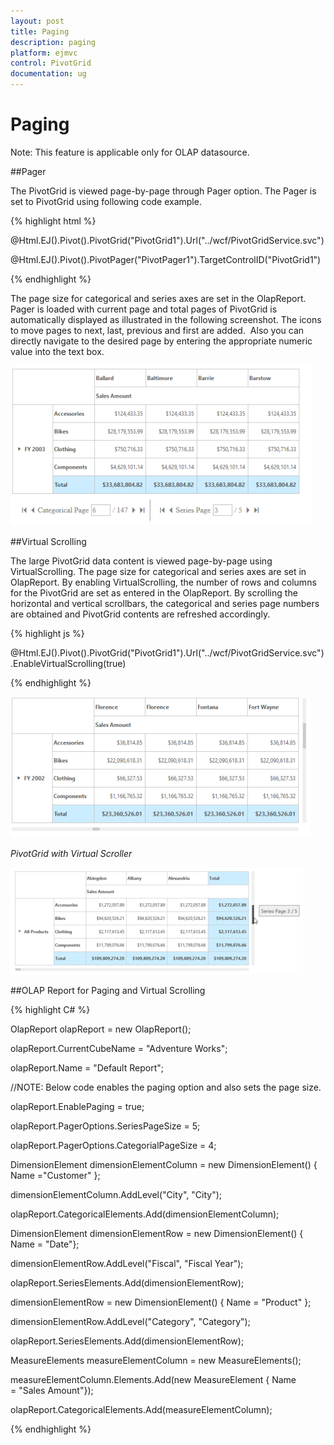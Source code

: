 ```yaml
---
layout: post
title: Paging
description: paging
platform: ejmvc
control: PivotGrid
documentation: ug
---
```


# Paging

Note: This feature is applicable only for OLAP datasource.

##Pager

The PivotGrid is viewed page-by-page through Pager option. The Pager is set to PivotGrid using following code example.


{% highlight html %}

@Html.EJ().Pivot().PivotGrid("PivotGrid1").Url("../wcf/PivotGridService.svc")

@Html.EJ().Pivot().PivotPager("PivotPager1").TargetControlID("PivotGrid1")

{% endhighlight %}

The page size for categorical and series axes are set in the OlapReport. Pager is loaded with current page and total pages of PivotGrid is automatically displayed as illustrated in the following screenshot. The icons to move pages to next, last, previous and first are added.  Also you can directly navigate to the desired page by entering the appropriate numeric value into the text box.



![](Paging_images/Paging_img1.png)



##Virtual Scrolling

The large PivotGrid data content is viewed page-by-page using VirtualScrolling. The page size for categorical and series axes are set in OlapReport. By enabling VirtualScrolling, the number of rows and columns for the PivotGrid are set as entered in the OlapReport. By scrolling the horizontal and vertical scrollbars, the categorical and series page numbers are obtained and PivotGrid contents are refreshed accordingly.

{% highlight js %}

@Html.EJ().Pivot().PivotGrid("PivotGrid1").Url("../wcf/PivotGridService.svc").EnableVirtualScrolling(true) 

{% endhighlight %}

![](Paging_images/Paging_img2.png)



_PivotGrid with Virtual Scroller_

![](Paging_images/Paging_img3.png)



##OLAP Report for Paging and Virtual Scrolling

{% highlight C# %}



OlapReport olapReport = new OlapReport();

olapReport.CurrentCubeName = "Adventure Works";

olapReport.Name = "Default Report";



//NOTE: Below code enables the paging option and also sets the page size.

olapReport.EnablePaging = true;

olapReport.PagerOptions.SeriesPageSize = 5;

olapReport.PagerOptions.CategorialPageSize = 4;



DimensionElement dimensionElementColumn = new DimensionElement() { Name ="Customer" };

dimensionElementColumn.AddLevel("City", "City");

olapReport.CategoricalElements.Add(dimensionElementColumn);



DimensionElement dimensionElementRow = new DimensionElement() { Name = "Date"};

dimensionElementRow.AddLevel("Fiscal", "Fiscal Year");

olapReport.SeriesElements.Add(dimensionElementRow);



dimensionElementRow = new DimensionElement() { Name = "Product" };

dimensionElementRow.AddLevel("Category", "Category");

olapReport.SeriesElements.Add(dimensionElementRow);



MeasureElements measureElementColumn = new MeasureElements();

measureElementColumn.Elements.Add(new MeasureElement { Name = "Sales Amount"});

olapReport.CategoricalElements.Add(measureElementColumn);


{% endhighlight %}


